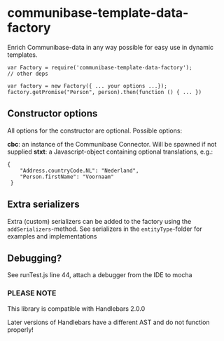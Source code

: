 # communibase-template-data-factory

Enrich Communibase-data in any way possible for easy use in dynamic templates.

```
var Factory = require('communibase-template-data-factory');
// other deps

var factory = new Factory({ ... your options ...});
factory.getPromise("Person", person).then(function () { ... })

```

## Constructor options

All options for the constructor are optional. Possible options:

__cbc__: an instance of the Communibase Connector. Will be spawned if not supplied
__stxt__: a Javascript-object containing optional translations, e.g.:
```
{
    "Address.countryCode.NL": "Nederland",
    "Person.firstName": "Voornaam" 
 }
 ```
 
 ## Extra serializers
 
Extra (custom) serializers can be added to the factory using the `addSerializers`-method. See serializers in the
`entityType`-folder for examples and implementations

## Debugging?

See runTest.js line 44, attach a debugger from the IDE to mocha

 ### PLEASE NOTE ###

 This library is compatible with Handlebars 2.0.0

 Later versions of Handlebars have a different AST and do not function properly!
